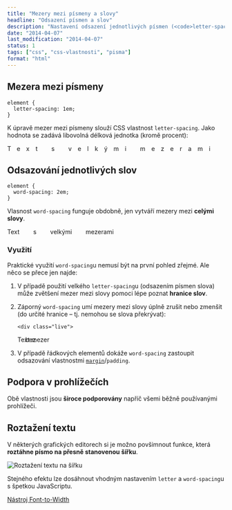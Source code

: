 ```yaml
---
title: "Mezery mezi písmeny a slovy"
headline: "Odsazení písmen a slov"
description: "Nastavení odsazení jednotlivých písmen (<code>letter-spacing</code>) a mezer mezi slovy (<code>word-spacing</code>)."
date: "2014-04-07"
last_modification: "2014-04-07"
status: 1
tags: ["css", "css-vlastnosti", "pisma"]
format: "html"
---
```


<h2 id="letter">Mezera mezi písmeny</h2>

<pre><code>element {
  letter-spacing: 1em;
}</code></pre>

<p>K úpravě mezer mezi písmeny slouží CSS vlastnost <code>letter-spacing</code>. Jako hodnota se zadává libovolná délková jednotka (kromě procent):</p>

<div class="live">
  <p style="letter-spacing: 1em">
    Text s velkými mezerami
  </p>
</div>

<h2 id="word">Odsazování jednotlivých slov</h2>

<pre><code>element {
  word-spacing: 2em;
}</code></pre>

<p>Vlasnost <code>word-spacing</code> funguje obdobně, jen vytváří mezery mezi <b>celými slovy</b>.</p>

<div class="live">
  <p style="word-spacing: 2em">
    Text s velkými mezerami
  </p>
</div>

<h3 id="vyuziti">Využití</h3>

<p>Praktické využití <code>word-spacing</code>u nemusí být na první pohled zřejmé. Ale něco se přece jen najde:</p>

<ol>
  <li>
    <p>V případě použití velkého <code>letter-spacing</code>u (odsazením písmen slova) může zvětšení mezer mezi slovy pomoci lépe poznat <b>hranice slov</b>.</p>
  </li>
  
  <li>
    <p>Záporný <code>word-spacing</code> umí mezery mezi slovy úplně zrušit nebo zmenšit (do určité hranice – tj. nemohou se slova překrývat):</p>
    
    <div class="live">
  <p style="word-spacing: -1em">
    Text bez mezer
  </p> 
    </div>
  </li>
  
  <li>
    <p>V případě řádkových elementů dokáže <code>word-spacing</code> zastoupit odsazování vlastnostmi <a href="/margin"><code>margin</code></a>/<code>padding</code>.</p>
  </li>
</ol>

<h2 id="podpora">Podpora v prohlížečích</h2>
<p>Obě vlastnosti jsou <b>široce podporovány</b> napříč všemi běžně používanými prohlížeči.</p>

<h2 id="roztazeni-textu">Roztažení textu</h2>

<p>V některých grafických editorech si je možno povšimnout funkce, která <b>roztáhne písmo na přesně stanovenou šířku</b>.</p>

<p><img src="/files/spacing/font-to-width.png" alt="Roztažení textu na šířku" class="border"></p>

<p>Stejného efektu lze dosáhnout vhodným nastavením <code>letter</code> a <code>word-spacing</code>u s špetkou JavaScriptu.</p>

<a class="button" href="http://font-to-width.com/">Nástroj Font-to-Width</a>